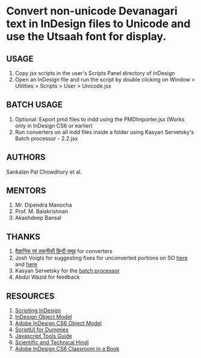 # Convert non-unicode Devanagari text in InDesign files to Unicode and use the Utsaah font for display. 

## USAGE
1. Copy jsx scripts in the user's Scripts Panel directory of InDesign
2. Open an InDesign file and run the script by double clicking on Window > Utilities > Scripts > User > Unicode.jsx 

## BATCH USAGE
1. Optional: Export pmd files to indd using the PMDImporter.jsx (Works only in InDesign CS6 or earlier)
2. Run converters on all indd files inside a folder using Kasyan Servetsky's Batch processor - 2.2.jsx

## AUTHORS
Sankalan Pal Chowdhury et al.

## MENTORS
1. Mr. Dipendra Manocha
2. Prof. M. Balakrishnan
3. Akashdeep Bansal

## THANKS
1. [वैज्ञानिक एवं तकनीकी हिन्दी समूह](https://sites.google.com/site/technicalhindi/about/_draft_post) for converters
2. Josh Voigts for suggesting fixes for unconverted portions on SO [here](https://stackoverflow.com/questions/49429634/indesign-text-modification-script-skips-content) and [here](https://stackoverflow.com/questions/49320918/indesign-text-modification-script-skips-paragraphs)
3. Kasyan Servetsky for the [batch processor](https://forums.adobe.com/message/10286549#10286549)
4. Abdul Wazid for feedback

## RESOURCES
1. [Scripting InDesign](http://cssdk.s3-website-us-east-1.amazonaws.com/sdk/1.0/docs/WebHelp/app_notes/id_scripting.htm)
2. [InDesign Object Model](http://cssdk.s3-website-us-east-1.amazonaws.com/sdk/1.0/docs/WebHelp/app_notes/id_obj_model.htm)
3. [Adobe InDesign CS6 Object Model](http://jongware.mit.edu/idcs6js/)
3. [ScriptUI for Dummies](http://www.kahrel.plus.com/indesign/scriptui.html)
4. [Javascript Tools Guide](http://www.adobe.com/content/dam/acom/en/devnet/scripting/pdfs/javascript_tools_guide.pdf)
5. [Scientific and Technical Hindi](https://sites.google.com/site/technicalhindi/home/converters)
6. [Adobe InDesign CS6 Classroom in a Book](https://www.amazon.in/Adobe-InDesign-CS6-Classroom-Book-ebook/dp/B008679LFO)
